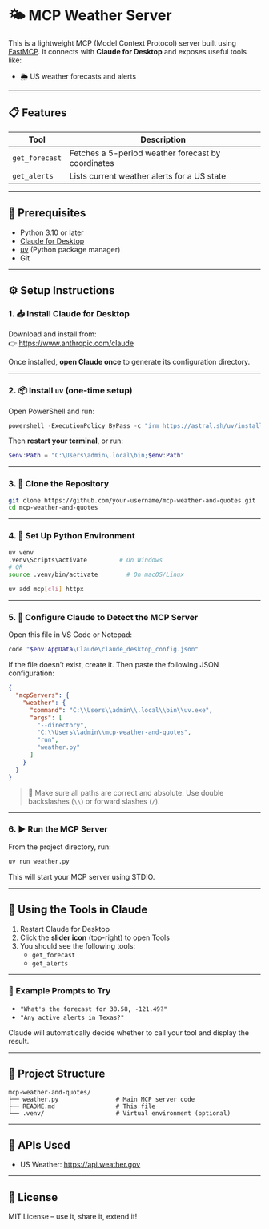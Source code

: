 # 🌤️ MCP Weather Server

This is a lightweight MCP (Model Context Protocol) server built using [FastMCP](https://github.com/anthropics/fastmcp). It connects with **Claude for Desktop** and exposes useful tools like:

- 🌦️ US weather forecasts and alerts

---

## 📋 Features

| Tool           | Description                                             |
|----------------|---------------------------------------------------------|
| `get_forecast` | Fetches a 5-period weather forecast by coordinates      |
| `get_alerts`   | Lists current weather alerts for a US state             |


---

## 🧰 Prerequisites

- Python 3.10 or later
- [Claude for Desktop](https://www.anthropic.com/claude)
- [uv](https://github.com/astral-sh/uv) (Python package manager)
- Git

---

## ⚙️ Setup Instructions

### 1. 📥 Install Claude for Desktop

Download and install from:  
👉 https://www.anthropic.com/claude

Once installed, **open Claude once** to generate its configuration directory.

---

### 2. 📦 Install `uv` (one-time setup)

Open PowerShell and run:

```powershell
powershell -ExecutionPolicy ByPass -c "irm https://astral.sh/uv/install.ps1 | iex"
```

Then **restart your terminal**, or run:

```powershell
$env:Path = "C:\Users\admin\.local\bin;$env:Path"
```

---

### 3. 📁 Clone the Repository

```bash
git clone https://github.com/your-username/mcp-weather-and-quotes.git
cd mcp-weather-and-quotes
```

---

### 4. 🐍 Set Up Python Environment

```bash
uv venv
.venv\Scripts\activate         # On Windows
# OR
source .venv/bin/activate        # On macOS/Linux

uv add mcp[cli] httpx
```

---

### 5. 🧠 Configure Claude to Detect the MCP Server

Open this file in VS Code or Notepad:

```powershell
code "$env:AppData\Claude\claude_desktop_config.json"
```

If the file doesn’t exist, create it. Then paste the following JSON configuration:

```json
{
  "mcpServers": {
    "weather": {
      "command": "C:\\Users\\admin\\.local\\bin\\uv.exe",
      "args": [
        "--directory",
        "C:\\Users\\admin\\mcp-weather-and-quotes",
        "run",
        "weather.py"
      ]
    }
  }
}
```

> 🔁 Make sure all paths are correct and absolute. Use double backslashes (`\\`) or forward slashes (`/`).

---

### 6. ▶️ Run the MCP Server

From the project directory, run:

```bash
uv run weather.py
```

This will start your MCP server using STDIO.

---

## 🧪 Using the Tools in Claude

1. Restart Claude for Desktop  
2. Click the **slider icon** (top-right) to open Tools  
3. You should see the following tools:
   - `get_forecast`
   - `get_alerts`


---

### 💬 Example Prompts to Try

- `"What's the forecast for 38.58, -121.49?"`
- `"Any active alerts in Texas?"`


Claude will automatically decide whether to call your tool and display the result.

---

## 📂 Project Structure

```
mcp-weather-and-quotes/
├── weather.py                # Main MCP server code
├── README.md                 # This file
└── .venv/                    # Virtual environment (optional)
```

---

## 🙏 APIs Used

- US Weather: https://api.weather.gov

---

## 📝 License

MIT License – use it, share it, extend it!
